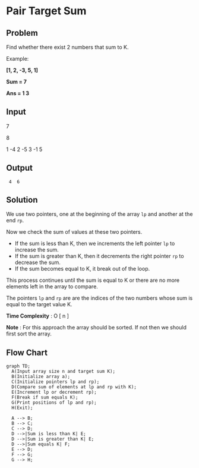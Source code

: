 # Pair Target Sum

## Problem

Find whether there exist 2 numbers that sum to K.

Example:  

**[1, 2, -3, 5, 1]**

**Sum = 7**

**Ans = 1   3**

## Input

7

8

1 -4 2 -5 3 -1 5

## Output

`` 4  6``

## Solution

We use two pointers, one at the beginning of the array `lp` and another at the end `rp`. 

Now we check the sum of values at these two pointers.
- If the sum is less than K, then we increments the left pointer `lp` to increase the sum. 
- If the sum is greater than K, then it decrements the right pointer `rp` to decrease the sum. 
- If the sum becomes equal to K, it break out of the loop.

This process continues until the sum is equal to K or there are no more elements left in the array to compare.

The pointers `lp` and `rp` are are the indices of the two numbers whose sum is equal to the target value K.
	
**Time Complexity** : O [ n ]

**Note** : For this approach the array should be sorted. If not then we should first sort the array.

## Flow Chart

```mermaid
graph TD;
  A(Input array size n and target sum K);
  B(Initialize array a);
  C(Initialize pointers lp and rp);
  D(Compare sum of elements at lp and rp with K);
  E(Increment lp or decrement rp);
  F(Break if sum equals K);
  G(Print positions of lp and rp);
  H(Exit);

  A --> B;
  B --> C;
  C --> D;
  D -->|Sum is less than K| E;
  D -->|Sum is greater than K| E;
  D -->|Sum equals K| F;
  E --> D;
  F --> G;
  G --> H;
```
